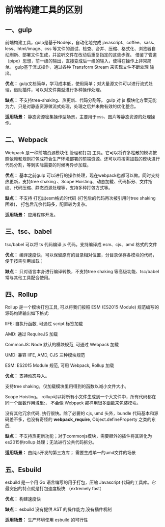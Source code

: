 # 前端构建工具的区别

## 一、gulp

前端构建工具，gulp是基于Nodejs，自动化地完成 javascript、coffee、sass、less、html/image、css 等文件的测试、检查、合并、压缩、格式化、浏览器自动刷新、部署文件生成，并监听文件在改动后重复指定的这些步骤。
借鉴了管道（pipe）思想，前一级的输出，直接变成后一级的输入，使得在操作上非常简单。
gulp基于流式操作，通过各种 Transform Stream 来实现文件不断处理 输出。

**优点：**
gulp文档简单，学习成本低，使用简单；对大量源文件可以进行流式处理，借助插件，可以对文件类型进行多种操作处理。

**缺点：**
不支持tree-shaking、热更新、代码分割等。 gulp 对 js 模块化方案无能为力，只是对静态资源做流式处理，处理之后并未做有效的优化整合。

**适用场景：**
静态资源密集操作型场景，主要用于css、图片等静态资源的处理操作。

## 二、Webpack

Webpack 是一种前端资源模块化 管理和打包 工具。它可以将许多松散的模块按照依赖和规则打包成符合生产环境部署的前端资源。还可以将按需加载的模块进行代码分割，等到实际需要的时候再异步加载。

**优点：**
基本之前gulp 可以进行的操作处理，现在webpack也都可以做。同时支持热更新，支持tree shaking 、Scope Hoisting、动态加载、代码拆分、文件指纹、代码压缩、静态资源处理等，支持多种打包方式等。

**缺点：**
不支持 打包出esm格式的代码 (打包后的代码再次被引用时tree shaking 困难)， 打包后亢余代码多，配置较为复杂。

**适用场景：**
应用程序开发。

## 三、tsc、babel

tsc/babel 可以将 ts 代码编译 js 代码。支持编译成 esm、cjs、amd 格式的文件

**优点：**
编译速度快，可以保留原有的目录相对位置，分目录保存各模块的代码，便于按需引用加载；

**缺点：**
只对语言本身进行编译转换，不支持tree shaking 等高级功能、tsc/babel常与其他工具配合使用。

## 四、Rollup
Rollup 是一个模块打包工具, 可以将我们按照 ESM (ES2015 Module) 规范编写的源码构建输出如下格式:

IIFE: 自执行函数, 可通过 script 标签加载

AMD: 通过 RequireJS 加载

CommonJS: Node 默认的模块规范, 可通过 Webpack 加载

UMD: 兼容 IIFE, AMD, CJS 三种模块规范

ESM: ES2015 Module 规范, 可用 Webpack, Rollup 加载

**优点：**
支持动态导入。

支持tree shaking。仅加载模块里用得到的函数以减小文件大小。

Scope Hoisting。 rollup可以将所有小文件生成到一个大文件中，所有代码都在同一个函数作用域里:， 不会像 Webpack 那样用很多函数来包装模块。

没有其他冗余代码, 执行很快。除了必要的 cjs, umd 头外，bundle 代码基本和源码差不多，也没有奇怪的 __webpack_require__, Object.defineProperty 之类的东西,

**缺点：**
不支持热更新功能；对于commonjs模块，需要额外的插件将其转化为es2015供rollup 处理；无法进行公共代码拆分。

**适用场景：**
由纯js开发的第三方库； 需要生成单一的umd文件的场景

## 五、Esbuild
esbuild 是一个用 Go 语言编写的用于打包，压缩 Javascript 代码的工具库。它最突出的特点就是打包速度极快 （extremely fast）

**优点：**
构建速度快

**缺点：**
esbuild 没有提供 AST 的操作能力,没有插件机制

**适用场景：**
生产环境使用 esbuild 的可行性
